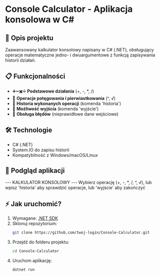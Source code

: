 # Console Calculator - Aplikacja konsolowa w C#

## 🚀 Opis projektu
Zaawansowany kalkulator konsolowy napisany w C# (.NET), obsługujący operacje matematyczne jedno- i dwuargumentowe z funkcją zapisywania historii działań.

## 📋 Funkcjonalności
- ➕➖✖️➗ **Podstawowe działania** (+, -, *, /)
- 🔢 **Operacje potęgowania i pierwiastkowania** (^, √)
- 📜 **Historia wykonanych operacji** (komenda 'historia')
- 🚪 **Możliwość wyjścia** (komenda 'wyjście')
- 🔄 **Obsługa błędów** (nieprawidłowe dane wejściowe)

## 🛠️ Technologie
- C# (.NET)
- System.IO do zapisu historii
- Kompatybilność z Windows/macOS/Linux

## 📸 Podgląd aplikacji
--- KALKULATOR KONSOLOWY ---
Wybierz operację (+, -, *, /, ^, √), lub wpisz 'historia' aby sprawdzić operacje, lub 'wyjście' aby zakończyć


## ⚡ Jak uruchomić?
1. Wymagane: [.NET SDK](https://dotnet.microsoft.com/download)
2. Sklonuj repozytorium:
   ```bash
   git clone https://github.com/twoj-login/Console-Calculator.git
3. Przejdź do folderu projektu:
   ```bash
   cd Console-Calculator
4. Uruchom aplikację:
   ```bash
   dotnet run
